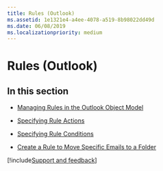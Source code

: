 ```yaml
---
title: Rules (Outlook)
ms.assetid: 1e1321e4-a4ee-4078-a519-8b98022dd49d
ms.date: 06/08/2019
ms.localizationpriority: medium
---
```



# Rules (Outlook)

## In this section


- [Managing Rules in the Outlook Object Model](../../How-to/Rules/managing-rules-in-the-outlook-object-model.md)
    
- [Specifying Rule Actions](../../How-to/Rules/specifying-rule-actions.md)
    
- [Specifying Rule Conditions](../../How-to/Rules/specifying-rule-conditions.md)
    
- [Create a Rule to Move Specific Emails to a Folder](../../How-to/Rules/create-a-rule-to-move-specific-e-mails-to-a-folder.md)

[!include[Support and feedback](~/includes/feedback-boilerplate.md)]